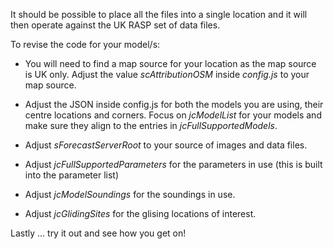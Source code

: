 It should be possible to place all the files into a single location and it will then operate against the UK RASP set of data files.

To revise the code for your model/s:

- You will need to find a map source for your location as the map source is UK only. Adjust the value *scAttributionOSM* inside *config.js* to your map source.

- Adjust the JSON inside config.js for both the models you are using, their centre locations and corners. Focus on *jcModelList* for your models and make sure they align to the entries in *jcFullSupportedModels*.

- Adjust *sForecastServerRoot* to your source of images and data files.
 
- Adjust *jcFullSupportedParameters* for the parameters in use (this is built into the parameter list)

- Adjust *jcModelSoundings* for the soundings in use.

- Adjust *jcGlidingSites* for the glising locations of interest.

Lastly ... try it out and see how you get on!
